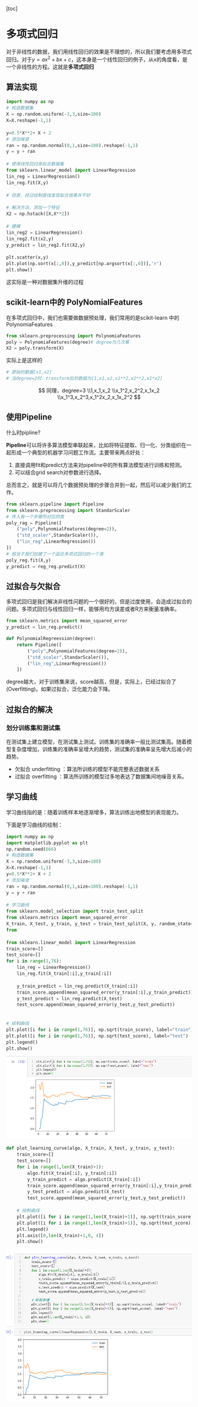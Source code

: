 [toc]

# 多项式回归

对于非线性的数据，我们用线性回归的效果是不理想的，所以我们要考虑用多项式回归。对于$y=ax^2+bx+c$，这本身是一个线性回归的例子，从x的角度看，是一个非线性的方程。这就是**多项式回归**

## 算法实现

```python
import numpy as np
# 构造数据集
X = np.random.uniform(-3,3,size=100)
X=X.reshape(-1,1)

y=0.5*X**2+ X + 2
# 添加噪音
ran = np.random.normal(0,1,size=100).reshape(-1,1)
y = y + ran

# 使用线性回归来拟合数据集
from sklearn.linear_model import LinearRegression
lin_reg = LinearRegression()
lin_reg.fit(X,y)

# 但是，经过绘制直线发现拟合效果并不好

# 解决方法，添加一个特征
X2 = np.hstack([X,X**2])

# 建模
lin_reg2 = LinearRegression()
lin_reg2.fit(x2,y)
y_predict = lin_reg2.fit(X2,y)

plt.scatter(x,y)
plt.plot(np.sort(x[:,0]),y_predict[np.argsort(x[:,0])],'r')
plt.show()
```

这实际是一种对数据集升维的过程

## scikit-learn中的 PolyNomialFeatures

在多项式回归中，我们也需要做数据预处理，我们常用的是scikit-learn 中的PolynomiaFeatures

```python
from sklearn.preprocessing import PolynomiaFeatures
poly = PolynomiaFeatures(degree)# degree为几次幂
X2 = poly.transform(X)
```

实际上是这样的

```python
# 原始的数据[x1,x2]
# 当degree=2时，transform后的数据为[1,x1,x2,x1**2,x2**2,x1*x2]
```

$$
同理，degree=3
\\1,x_1,x_2
\\x_1^2,x_2^2,x_1x_2
\\x_1^3,x_2^3,x_1^2x_2,x_1x_2^2
$$

## 使用Pipeline

什么时pipline?

**Pipeline**可以将许多算法模型串联起来，比如将特征提取、归一化、分类组织在一起形成一个典型的机器学习问题工作流。主要带来两点好处：

1. 直接调用fit和predict方法来对pipeline中的所有算法模型进行训练和预测。
2. 可以结合grid search对参数进行选择。

总而言之，就是可以将几个数据预处理的步骤合并到一起，然后可以减少我们的工作。

```python
from sklearn.pipeline import Pipeline
from sklearn.preprocessing import StandarScaler
# 传入每一个步骤所对应的类
poly_rag = Pipeline([
    ("poly",PolynomialFeatures(degree=2)),
    ("std_scaler",StandarScaler()),
    ("lin_reg",LinearRegression())
])
# 相当于我们创建了一个适合多项式回归的一个类
poly_reg.fit(X,y)
y_predict = reg_reg.predict(X)
```

## 过拟合与欠拟合

多项式回归是我们解决非线性问题的一个很好的，但是过度使用，会造成过拟合的问题。多项式回归与线性回归一样，能够用均方误差或者R方来衡量准确率。

```python
from sklearn.metrics import mean_squared_error
y_predict = lin_reg.predict()
```

```python
def PolynomialRegreession(degree):
    return Pipeline([
        ("poly",PolynomialFeatures(degree=2)),
        ("std_scaler",StandarScaler()),
        ("lin_reg",LinearRegression())
	])
```

degree越大，对于训练集来说，score越高，但是，实际上，已经过拟合了(Overfitting)。如果过拟合，泛化能力会下降。

## 过拟合的解决

### 划分训练集和测试集

 在测试集上建立模型，在测试集上测试。训练集的准确率一般比测试集高。随着模型复杂度增加，训练集的准确率呈增大的趋势，测试集的准确率呈先增大后减小的趋势。

- 欠拟合 underfitting ：算法所训练的模型不能完整表述数据关系
- 过拟合 overfitting ：算法所训练的模型过多地表达了数据集间地噪音关系。

## 学习曲线

学习曲线指的是：随着训练样本地逐渐增多，算法训练出地模型的表现能力。

下面是学习曲线的绘制：

```python
import numpy as np
import matplotlib.pyplot as plt
np.random.seed(666)
# 构造数据集
X = np.random.uniform(-3,3,size=100)
X=X.reshape(-1,1)
y=0.5*X**2+ X + 2
# 添加噪音
ran = np.random.normal(0,1,size=100).reshape(-1,1)
y = y + ran

# 学习曲线
from sklearn.model_selection import train_test_split
from sklearn.metrics import mean_squared_error
X_train, X_test, y_train, y_test = train_test_split(X, y, random_state=10)
from 

from sklearn.linear_model import LinearRegression
train_score=[]
test_score=[]
for i in range(1,76):
    lin_reg = LinearRegression()
    lin_reg.fit(X_train[:i],y_train[:i])
    
    y_train_predict = lin_reg.predict(X_train[:i])
    train_score.append(mean_squared_error(y_train[:i],y_train_predict))
    y_test_predict = lin_reg.predict(X_test)
    test_score.append(mean_squared_error(y_test,y_test_predict))
    
    
# 绘制曲线
plt.plot([i for i in range(1,76)], np.sqrt(train_score), label="train")
plt.plot([i for i in range(1,76)], np.sqrt(test_score), label="test")
plt.legend()
plt.show()
```

![image-20210531000818475](image-20210531000818475.png)

```python
def plot_learning_curve(algo, X_train, X_test, y_train, y_test):
    train_score=[]
    test_score=[]
    for i in range(1,len(X_train)+1):
        algo.fit(X_train[:i], y_train[:i])
        y_train_predict = algo.predict(X_train[:i])
        train_score.append(mean_squared_error(y_train[:i],y_train_predict))
        y_test_predict = algo.predict(X_test)
        test_score.append(mean_squared_error(y_test,y_test_predict))
    
    # 绘制曲线
    plt.plot([i for i in range(1,len(X_train)+1)], np.sqrt(train_score), label="train")
    plt.plot([i for i in range(1,len(X_train)+1)], np.sqrt(test_score), label="test")
    plt.legend()
    plt.axis([0,len(X_train)+1,0, 4])
    plt.show()
```

![image-20210531001932792](image-20210531001932792.png)

